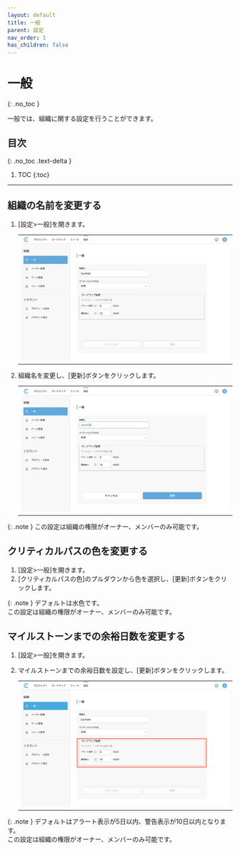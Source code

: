 ```yaml
---
layout: default
title: 一般
parent: 設定
nav_order: 1
has_children: false
---
```


# 一般
{: .no_toc }

一般では、組織に関する設定を行うことができます。

## 目次
{: .no_toc .text-delta }

1. TOC
{:toc}

---

## 組織の名前を変更する

1. [設定>一般]を開きます。

   <table><tr><td>
   <img src="/assets/images/settings/general.png" width="100%">
   </td></tr></table>

2. 組織名を変更し、[更新]ボタンをクリックします。

   <table><tr><td>
   <img src="/assets/images/settings/general/1.png" width="100%">
   </td></tr></table>

{: .note }
この設定は組織の権限がオーナー、メンバーのみ可能です。

## クリティカルパスの色を変更する

1. [設定>一般]を開きます。
2. [クリティカルパスの色]のプルダウンから色を選択し、[更新]ボタンをクリックします。

{: .note }
デフォルトは水色です。  
この設定は組織の権限がオーナー、メンバーのみ可能です。

## マイルストーンまでの余裕日数を変更する

1. [設定>一般]を開きます。
2. マイルストーンまでの余裕日数を設定し、[更新]ボタンをクリックします。

   <table><tr><td>
   <img src="/assets/images/settings/general/2.png" width="100%">
   </td></tr></table>

{: .note }
デフォルトはアラート表示が5日以内、警告表示が10日以内となります。  
この設定は組織の権限がオーナー、メンバーのみ可能です。